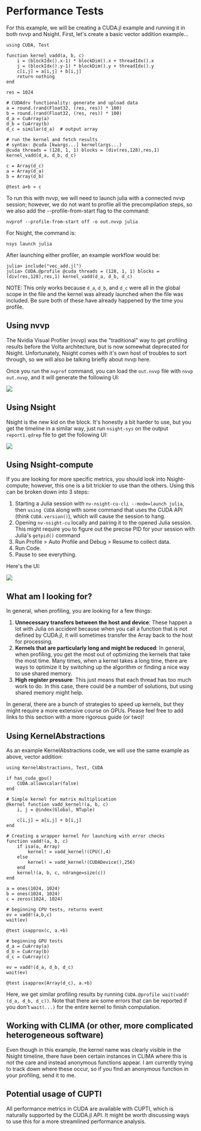 # Performance Tests
For this example, we will be creating a CUDA.jl example and running it in both nvvp and Nsight. First, let's create a basic vector addition example...

```
using CUDA, Test

function kernel_vadd(a, b, c)
    i = (blockIdx().x-1) * blockDim().x + threadIdx().x
    j = (blockIdx().y-1) * blockDim().y + threadIdx().y
    c[i,j] = a[i,j] + b[i,j]
    return nothing
end

res = 1024

# CUDAdrv functionality: generate and upload data
a = round.(rand(Float32, (res, res)) * 100)
b = round.(rand(Float32, (res, res)) * 100)
d_a = CuArray(a)
d_b = CuArray(b)
d_c = similar(d_a)  # output array

# run the kernel and fetch results
# syntax: @cuda [kwargs...] kernel(args...)
@cuda threads = (128, 1, 1) blocks = (div(res,128),res,1) kernel_vadd(d_a, d_b, d_c)

c = Array(d_c)
a = Array(d_a)
b = Array(d_b)

@test a+b ≈ c
```

To run this with nvvp, we will need to launch julia with a connected nvvp session; however, we do not want to profile all the precompilation steps, so we also add the --profile-from-start flag to the command:

```
nvprof --profile-from-start off -o out.nvvp julia
```

For Nsight, the command is:

```
nsys launch julia
```

After launching either profiler, an example workflow would be:

```
julia> include("vec_add.jl")
julia> CUDA.@profile @cuda threads = (128, 1, 1) blocks = (div(res,128),res,1) kernel_vadd(d_a, d_b, d_c)

```

NOTE: This only works because `d_a`, `d_b`, and `d_c` were all in the global scope in the file and the kernel was already launched when the file was included.
Be sure both of these have already happened by the time you profile.

## Using nvvp

The Nvidia Visual Profiler (nvvp) was the "traditional" way to get profiling results before the Volta architecture, but is now somewhat deprecated for Nsight.
Unfortunately, Nsight comes with it's own host of troubles to sort through, so we will also be talking briefly about nvvp here.

Once you run the `nvprof` command, you can load the `out.nvvp` file with `nvvp out.nvvp`, and it will generate the following UI:

![](nvvp.png)

## Using Nsight

Nsight is the new kid on the block.
It's honestly a bit harder to use, but you get the timeline in a similar way, just run `nsight-sys` on the output `report1.qdrep` file to get the following UI:

![](nsight-sys.png)

## Using Nsight-compute

If you are looking for more specific metrics, you should look into Nsight-compute; however, this one is a bit trickier to use than the others.
Using this can be broken down into 3 steps:

1. Starting a Julia session with `nv-nsight-cu-cli --mode=launch julia`, then `using CUDA` along with some command that uses the CUDA API (think `CUDA.version()`), which will cause the session to hang.
2. Opening `nv-nsight-cu` locally and pairing it to the opened Julia session. This might require you to figure out the precise PID for your session with Julia's `getpid()` command
3. Run Profile > Auto Profile and Debug > Resume to collect data.
4. Run Code.
5. Pause to see everything.

Here's the UI:

![](nsight-compute.png)

## What am I looking for?

In general, when profiling, you are looking for a few things:
1. **Unnecessary transfers between the host and device**: These happen a lot with Julia on accident because when you call a function that is not defined by CUDA.jl, it will sometimes transfer the Array back to the host for processing.
2. **Kernels that are particularly long and might be reduced**: In general, when profiling, you get the most out of optimizing the kernels that take the most time. Many times, when a kernel takes a long time, there are ways to optimize it by switching up the algorithm or finding a nice way to use shared memory.
3. **High register pressure**: This just means that each thread has too much work to do. In this case, there could be a number of solutions, but using shared memory might help.

In general, there are a bunch of strategies to speed up kernels, but they might require a more extensive course on GPUs.
Please feel free to add links to this section with a more rigorous guide (or two)!

## Using KernelAbstractions

As an example KernelAbstractions code, we will use the same example as above, vector addition:

```
using KernelAbstractions, Test, CUDA

if has_cuda_gpu()
    CUDA.allowscalar(false)
end

# Simple kernel for matrix multiplication
@kernel function vadd_kernel!(a, b, c)
    i, j = @index(Global, NTuple)

    c[i,j] = a[i,j] + b[i,j]
end

# Creating a wrapper kernel for launching with error checks
function vadd!(a, b, c)
    if isa(a, Array)
        kernel! = vadd_kernel!(CPU(),4)
    else
        kernel! = vadd_kernel!(CUDADevice(),256)
    end
    kernel!(a, b, c, ndrange=size(c)) 
end

a = ones(1024, 1024)
b = ones(1024, 1024)
c = zeros(1024, 1024)

# beginning CPU tests, returns event
ev = vadd!(a,b,c)
wait(ev)

@test isapprox(c, a.+b)

# beginning GPU tests
d_a = CuArray(a)
d_b = CuArray(b)
d_c = CuArray(c)

ev = vadd!(d_a, d_b, d_c)
wait(ev)

@test isapprox(Array(d_c), a.+b)

```

Here, we get similar profiling results by running `CUDA.@profile wait(vadd!(d_a, d_b, d_c))`.
Note that there are some errors that can be reported if you don't `wait(...)` for the entire kernel to finish computation.

## Working with CLIMA (or other, more complicated heterogeneous software)

Even though in this example, the kernel name was clearly visible in the Nsight timeline, there have been certain instances in CLIMA where this is not the care and instead anonymous functions appear.
I am currently trying to track down where these occur, so if you find an anonymous function in your profiling, send it to me.

## Potential usage of CUPTI

All performance metrics in CUDA are available with CUPTI, which is naturally supported by the CUDA.jl API.
It might be worth discussing ways to use this for a more streamlined performance analysis.
